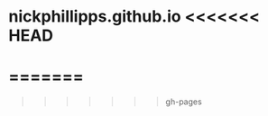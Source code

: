 nickphillipps.github.io
<<<<<<< HEAD
=======================
=======
=======================
>>>>>>> gh-pages
